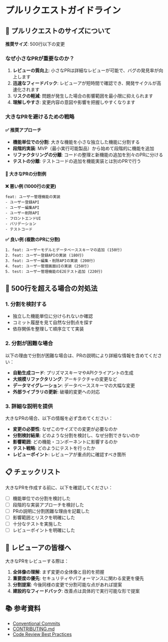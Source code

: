 # プルリクエストガイドライン

## 📏 プルリクエストのサイズについて

**推奨サイズ**: 500行以下の変更

### なぜ小さなPRが重要なのか？

1. **レビューの質向上**: 小さなPRは詳細なレビューが可能で、バグの発見率が向上します
2. **迅速なフィードバック**: レビューアが短時間で確認でき、開発サイクルが高速化されます
3. **リスクの軽減**: 問題が発生した場合の影響範囲を最小限に抑えられます
4. **理解しやすさ**: 変更内容の意図や影響を把握しやすくなります

### 大きなPRを避けるための戦略

#### ✅ 推奨アプローチ

- **機能単位での分割**: 大きな機能を小さな独立した機能に分割する
- **段階的実装**: MVP（最小実行可能製品）から始めて段階的に機能を追加
- **リファクタリングの分離**: コードの整理と新機能の追加を別々のPRに分ける
- **テストの分離**: テストコードの追加を機能実装とは別のPRで行う

#### 🔄 大きなPRの分割例

**❌ 悪い例 (1000行の変更)**
```
feat: ユーザー管理機能の実装
- ユーザー登録API
- ユーザー編集API  
- ユーザー削除API
- フロントエンドUI
- バリデーション
- テストコード
```

**✅ 良い例 (複数のPRに分割)**
```
1. feat: ユーザーモデルとデータベーススキーマの追加 (150行)
2. feat: ユーザー登録APIの実装 (180行)
3. feat: ユーザー編集・削除APIの実装 (200行)
4. feat: ユーザー管理画面UIの実装 (250行)
5. test: ユーザー管理機能のE2Eテスト追加 (220行)
```

## 🚨 500行を超える場合の対処法

### 1. 分割を検討する
- 独立した機能単位に分けられないか確認
- コミット履歴を見て自然な分割点を探す
- 依存関係を整理して順序立てて実装

### 2. 分割が困難な場合
以下の理由で分割が困難な場合は、PRの説明により詳細な情報を含めてください：

- **自動生成コード**: プリズマスキーマやAPIクライアントの生成
- **大規模リファクタリング**: アーキテクチャの変更など
- **データマイグレーション**: データベーススキーマの大幅な変更
- **外部ライブラリの更新**: 破壊的変更への対応

### 3. 詳細な説明を提供
大きなPRの場合、以下の情報を必ず含めてください：

- **変更の必要性**: なぜこのサイズでの変更が必要なのか
- **分割検討結果**: どのような分割を検討し、なぜ分割できないのか
- **影響範囲**: どの機能・コンポーネントに影響するのか
- **テスト戦略**: どのようにテストを行ったか
- **レビューポイント**: レビューアが重点的に確認すべき箇所

## 📋 チェックリスト

大きなPRを作成する前に、以下を確認してください：

- [ ] 機能単位での分割を検討した
- [ ] 段階的な実装アプローチを検討した
- [ ] PRの説明に分割困難な理由を記載した
- [ ] 影響範囲とリスクを明確にした
- [ ] 十分なテストを実施した
- [ ] レビューポイントを明確にした

## 🤝 レビューアの皆様へ

大きなPRをレビューする際は：

1. **全体像の理解**: まず変更の全体像と目的を把握
2. **重要度の優先**: セキュリティやパフォーマンスに関わる変更を優先
3. **分割提案**: 今後同様の変更で分割可能な点があれば提案
4. **建設的なフィードバック**: 改善点は具体的で実行可能な形で提案

## 📚 参考資料

- [Conventional Commits](https://www.conventionalcommits.org/ja/v1.0.0/)
- [CONTRIBUTING.md](./CONTRIBUTING.md)
- [Code Review Best Practices](https://github.com/google/eng-practices/blob/master/review/README.md)